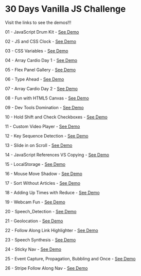 # 30 Days Vanilla JS Challenge
Visit the links to see the demos!!!

01 - JavaScript Drum Kit - <a href="https://joydeeproy87.github.io/JavaScript_30/01-JavaScript_Drum_Kit/index.html" target="_blank">See Demo</a>


02 - JS and CSS Clock - <a href="https://joydeeproy87.github.io/JavaScript_30/02-JS_and_CSS_Clock/index.html" target="_blank">See Demo</a>


03 - CSS Variables - <a href="https://joydeeproy87.github.io/JavaScript_30/03-CSS_Variables/index.html" target="_blank">See Demo</a>


04 - Array Cardio Day 1 - <a href="https://joydeeproy87.github.io/JavaScript_30/04-Array_Cardio_Day_1/index.html" target="_blank">See Demo</a>


05 - Flex Panel Gallery - <a href="https://joydeeproy87.github.io/JavaScript_30/05-Flex_Panel_Gallery/index.html" target="_blank">See Demo</a>


06 - Type Ahead - <a href="https://joydeeproy87.github.io/JavaScript_30/06-Type_Ahead/index.html" target="_blank">See Demo</a>


07 - Array Cardio Day 2 - <a href="https://joydeeproy87.github.io/JavaScript_30/07-Array_Cardio_Day_2/index.html" target="_blank">See Demo</a>


08 - Fun with HTML5 Canvas - <a href="https://joydeeproy87.github.io/JavaScript_30/08-Fun_with_HTML5_Canvas/index.html" target="_blank">See Demo</a>


09 - Dev Tools Domination - <a href="https://joydeeproy87.github.io/JavaScript_30/09-Dev_Tools_Domination/index.html" target="_blank">See Demo</a>


10 - Hold Shift and Check Checkboxes - <a href="https://joydeeproy87.github.io/JavaScript_30/10-Hold_Shift_and_Check_Checkboxes/index.html" target="_blank">See Demo</a>


11 - Custom Video Player - <a href="https://joydeeproy87.github.io/JavaScript_30/11-Custom_Video_Player/index.html" target="_blank">See Demo</a>


12 - Key Sequence Detection - <a href="https://joydeeproy87.github.io/JavaScript_30/12-Key_Sequence_Detection/index.html" target="_blank">See Demo</a>


13 - Slide in on Scroll - <a href="https://joydeeproy87.github.io/JavaScript_30/13-Slide_in_on_Scroll/index.html" target="_blank">See Demo</a>


14 - JavaScript References VS Copying - <a href="https://joydeeproy87.github.io/JavaScript_30/14-JavaScript_References_VS_Copying/index.html" target="_blank">See Demo</a>


15 - LocalStorage - <a href="https://joydeeproy87.github.io/JavaScript_30/15-LocalStorage/index.html" target="_blank">See Demo</a>


16 - Mouse Move Shadow - <a href="https://joydeeproy87.github.io/JavaScript_30/16-Mouse_Move_Shadow/index.html" target="_blank">See Demo</a>


17 - Sort Without Articles - <a href="https://joydeeproy87.github.io/JavaScript_30/17-Sort_Without_Articles/index.html" target="_blank">See Demo</a>


18 - Adding Up Times with Reduce - <a href="https://joydeeproy87.github.io/JavaScript_30/18-Adding_Up_Times_with_Reduce/index.html" target="_blank">See Demo</a>


19 - Webcam Fun - <a href="https://joydeeproy87.github.io/JavaScript_30/19-Webcam_Fun/index.html" target="_blank">See Demo</a>


20 - Speech_Detection - <a href="https://joydeeproy87.github.io/JavaScript_30/20-Speech_Detection/index.html" target="_blank">See Demo</a>


21 - Geolocation - <a href="https://joydeeproy87.github.io/JavaScript_30/21-Geolocation/index.html" target="_blank">See Demo</a>


22 - Follow Along Link Highlighter - <a href="https://joydeeproy87.github.io/JavaScript_30/22-Follow_Along_Link_Highlighter/index.html" target="_blank">See Demo</a>


23 - Speech Synthesis - <a href="https://joydeeproy87.github.io/JavaScript_30/23-Speech_Synthesis/index.html" target="_blank">See Demo</a>


24 - Sticky Nav - <a href="https://joydeeproy87.github.io/JavaScript_30/24-Sticky_Nav/index.html" target="_blank">See Demo</a>


25 - Event Capture, Propagation, Bubbling and Once - <a href="https://joydeeproy87.github.io/JavaScript_30/25-Event_Capture_Propagation_Bubbling_and_Once/index.html" target="_blank">See Demo</a>


26 - Stripe Follow Along Nav - <a href="https://joydeeproy87.github.io/JavaScript_30/26-Stripe_Follow_Along_Nav/index.html" target="_blank">See Demo</a>
